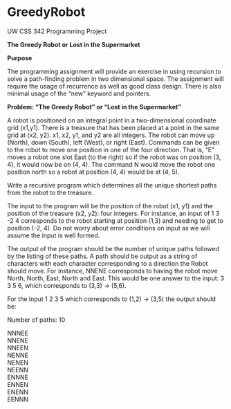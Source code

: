 # GreedyRobot
UW CSS 342 Programming Project

<p><strong><b>The Greedy Robot or Lost in the Supermarket</p></strong></b>

<b>Purpose</b>

The programming assignment will provide an exercise in using recursion to solve a path-finding
problem in two dimensional space. The assignment will require the usage of recurrence as well
as good class design. There is also minimal usage of the “new” keyword and pointers.

<b>Problem: “The Greedy Robot” or “Lost in the Supermarket”</b>

A robot is positioned on an integral point in a two-dimensional coordinate grid (x1,y1). There is
a treasure that has been placed at a point in the same grid at (x2, y2). x1, x2, y1, and y2 are all
integers. The robot can move up (North), down (South), left (West), or right (East). Commands
can be given to the robot to move one position in one of the four direction. That is, “E” moves
a robot one slot East (to the right) so if the robot was on position (3, 4), it would now be on (4,
4). The command N would move the robot one position north so a robot at position (4, 4)
would be at (4, 5).

Write a recursive program which determines all the unique shortest paths from the robot to the
treasure.

The input to the program will be the position of the robot (x1, y1) and the position of the
treasure (x2, y2): four integers. For instance, an input of 1 3 -2 4 corresponds to the robot
starting at position (1,3) and needing to get to position (-2, 4). Do not worry about error
conditions on input as we will assume the input is well formed.

The output of the program should be the number of unique paths followed by the listing of
these paths. A path should be output as a string of characters with each character
corresponding to a direction the Robot should move. For instance, NNENE corresponds to
having the robot move North, North, East, North and East. This would be one answer to the
input: 3 3 5 6, which corresponds to (3,3) -> (5,6).

For the input 1 2 3 5 which corresponds to (1,2) -> (3,5) the output should be:

Number of paths: 10

NNNEE <br>
NNENE <br>
NNEEN <br>
NENNE <br>
NENEN <br>
NEENN <br>
ENNNE <br>
ENNEN <br>
ENENN <br>
EENNN <br>

